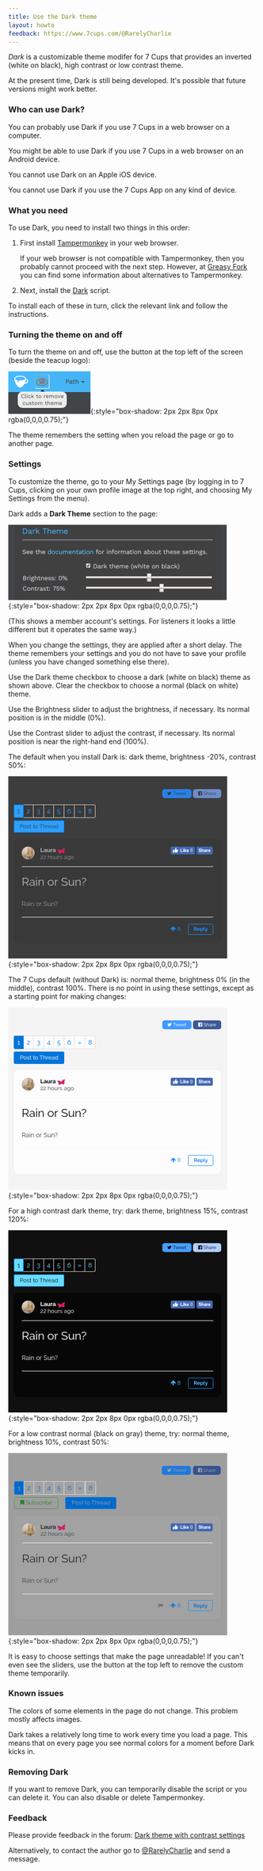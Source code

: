 ```yaml
---
title: Use the Dark theme
layout: howto
feedback: https://www.7cups.com/@RarelyCharlie
---
```

*Dark* is a customizable theme modifer for 7 Cups that provides an inverted (white on black), high contrast or low contrast theme.

At the present time, Dark is still being developed. It's possible that future versions might work better.

### Who can use Dark?
You can probably use Dark if you use 7 Cups in a web browser on a computer.

You might be able to use Dark if you use 7 Cups in a web browser on an Android device.

You cannot use Dark on an Apple iOS device.

You cannot use Dark if you use the 7 Cups App on any kind of device.

### What you need
To use Dark, you need to install two things in this order:

1. First install [Tampermonkey](http://tampermonkey.net/) in your web browser.

   If your web browser is not compatible with Tampermonkey, then you probably cannot proceed with the next step. However, at [Greasy Fork](https://greasyfork.org/en) you can find some information about alternatives to Tampermonkey.

2. Next, install the [Dark](https://greasyfork.org/en/scripts/370980-7-cups-dark-theme) script.

To install each of these in turn, click the relevant link and follow the instructions.

### Turning the theme on and off
To turn the theme on and off, use the button at the top left of the screen (beside the teacup logo):

![Button](/assets/dark/button.png){:style="box-shadow: 2px 2px 8px 0px rgba(0,0,0,0.75);"}

The theme remembers the setting when you reload the page or go to another page.

### Settings
To customize the theme, go to your My Settings page (by logging in to 7 Cups, clicking on your own profile image at the top right, and choosing My Settings from the menu).

Dark adds a **Dark Theme** section to the page:

![Settings](/assets/dark/settings.png){:style="box-shadow: 2px 2px 8px 0px rgba(0,0,0,0.75);"}

(This shows a member account's settings. For listeners it looks a little different but it operates the same way.)

When you change the settings, they are applied after a short delay. The theme remembers your settings and you do not have to save your profile (unless you have changed something else there).

Use the Dark theme checkbox to choose a dark (white on black) theme as shown above. Clear the checkbox to choose a normal (black on white) theme.

Use the Brightness slider to adjust the brightness, if necessary. Its normal position is in the middle (0%).

Use the Contrast slider to adjust the contrast, if necessary. Its normal position is near the right-hand end (100%).

The default when you install Dark is: dark theme, brightness -20%, contrast 50%:

![Default](/assets/dark/default.png){:style="box-shadow: 2px 2px 8px 0px rgba(0,0,0,0.75);"}

The 7 Cups default (without Dark) is: normal theme, brightness 0% (in the middle), contrast 100%. There is no point in using these settings, except as a starting point for making changes:

![Normal](/assets/dark/normal.png){:style="box-shadow: 2px 2px 8px 0px rgba(0,0,0,0.75);"}

For a high contrast dark theme, try: dark theme, brightness 15%, contrast 120%:

![Very dark](/assets/dark/inverted-hi.png){:style="box-shadow: 2px 2px 8px 0px rgba(0,0,0,0.75);"}

For a low contrast normal (black on gray) theme, try: normal theme, brightness 10%, contrast 50%:

![Low contrast](/assets/dark/normal-lo.png){:style="box-shadow: 2px 2px 8px 0px rgba(0,0,0,0.75);"}

It is easy to choose settings that make the page unreadable! If you can't even see the sliders, use the button at the top left to remove the custom theme temporarily.

### Known issues
The colors of some elements in the page do not change. This problem mostly affects images.

Dark takes a relatively long time to work every time you load a page. This means that on every page you see normal colors for a moment before Dark kicks in.

### Removing Dark
If you want to remove Dark, you can temporarily disable the script or you can delete it. You can also disable or delete Tampermonkey.

### Feedback
Please provide feedback in the forum: [Dark theme with contrast settings](https://www.7cups.com/forum/LaurasOffice_133/SuggestionsandProblemSolving_383/Darkthemewithcontrastsettings_167439/)

Alternatively, to contact the author go to [@RarelyCharlie](https://www.7cups.com/@RarelyCharlie) and send a message.
